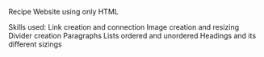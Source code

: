 Recipe Website using only HTML

Skills used:
Link creation and connection
Image creation and resizing
Divider creation
Paragraphs
Lists ordered and unordered
Headings and its different sizings
